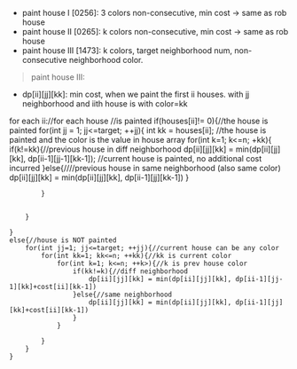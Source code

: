 * paint house I [0256]: 3 colors non-consecutive, min cost -> same as rob house
* paint house II [0265]: k colors non-consecutive, min cost -> same as rob house
* paint house III [1473]: k colors, target neighborhood num, non-consecutive neighborhood color.

> paint house III:

* dp[ii][jj][kk]: min cost, when we paint the first ii houses. with jj neighborhood and iith house is with color=kk

for each ii://for each house
    //is painted
    if(houses[ii]!= 0){//the house is painted
        for(int jj = 1; jj<=target; ++jj){
            int kk = houses[ii]; //the house is painted and the color is the value in house array
            for(int k=1; k<=n; +kk){
                if(k!=kk){//previous house in diff neighborhood
                    dp[ii][jj][kk] = min(dp[ii][jj][kk], dp[ii-1][jj-1][kk-1]); //current house is painted, no additional cost incurred
                }else{////previous house in same neighborhood (also same color)
                    dp[ii][jj][kk] = min(dp[ii][jj][kk], dp[ii-1][jj][kk-1])
                }
             

            }
            

        }

    }
    else{//house is NOT painted
        for(int jj=1; jj<=target; ++jj){//current house can be any color
            for(int kk=1; kk<=n; ++kk){//kk is current color
                for(int k=1; k<=n; ++k>){//k is prev house color
                    if(kk!=k){//diff neighborhood
                        dp[ii][jj][kk] = min(dp[ii][jj][kk], dp[ii-1][jj-1][kk]+cost[ii][kk-1])
                    }else{//same neighborhood
                        dp[ii][jj][kk] = min(dp[ii][jj][kk], dp[ii-1][jj][kk]+cost[ii][kk-1])  
                    }
                }

            }
        }
    }
